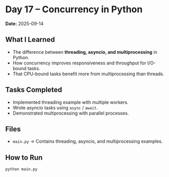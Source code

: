 # Day 17 – Concurrency in Python

**Date:** 2025-09-14  

## What I Learned
- The difference between **threading, asyncio, and multiprocessing** in Python.
- How concurrency improves responsiveness and throughput for I/O-bound tasks.
- That CPU-bound tasks benefit more from multiprocessing than threads.

## Tasks Completed
- Implemented threading example with multiple workers.
- Wrote asyncio tasks using `async` / `await`.
- Demonstrated multiprocessing with parallel processes.

## Files
- `main.py` → Contains threading, asyncio, and multiprocessing examples.

## How to Run
```bash
python main.py
